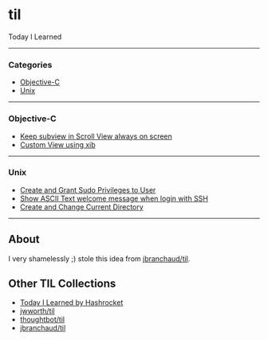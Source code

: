# til
Today I Learned

---

### Categories

- [Objective-C](#objective-c)
- [Unix](#unix)

---

### Objective-C

- [Keep subview in Scroll View always on screen](obj-c/keep-subview-in-scrollView-always-on-screen.md)
- [Custom View using xib](obj-c/custom-view-using-xib.md)

---

### Unix

- [Create and Grant Sudo Privileges to User](unix/create-and-grant-sudo-privileges-to-user.md)
- [Show ASCII Text welcome message when login with SSH](unix/show-ascii-text-welcome-message-when-login-with-ssh.md)
- [Create and Change Current Directory](unix/create-and-change-current-directory.md)

---

## About

I very shamelessly ;) stole this idea from [jbranchaud/til](https://github.com/jbranchaud/til).

## Other TIL Collections

* [Today I Learned by Hashrocket](https://til.hashrocket.com)
* [jwworth/til](https://github.com/jwworth/til)
* [thoughtbot/til](https://github.com/thoughtbot/til)
* [jbranchaud/til](https://github.com/jbranchaud/til)
